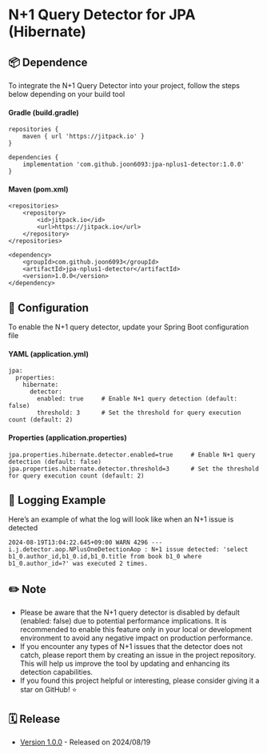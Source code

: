 # N+1 Query Detector for JPA (Hibernate)

## 📦 Dependence
To integrate the N+1 Query Detector into your project, follow the steps below depending on your build tool

#### Gradle (build.gradle)

```
repositories {
    maven { url 'https://jitpack.io' }
}

dependencies {  
    implementation 'com.github.joon6093:jpa-nplus1-detector:1.0.0'  
}
```

#### Maven (pom.xml)

```
<repositories>  
    <repository>  
        <id>jitpack.io</id>  
        <url>https://jitpack.io</url>  
    </repository>  
</repositories>

<dependency>  
    <groupId>com.github.joon6093</groupId>  
    <artifactId>jpa-nplus1-detector</artifactId>  
    <version>1.0.0</version>  
</dependency>
```

## 🔧 Configuration
To enable the N+1 query detector, update your Spring Boot configuration file

#### YAML (application.yml)
```
jpa:  
  properties:  
    hibernate:  
      detector:  
        enabled: true     # Enable N+1 query detection (default: false)  
        threshold: 3      # Set the threshold for query execution count (default: 2)
```

#### Properties (application.properties)
```
jpa.properties.hibernate.detector.enabled=true     # Enable N+1 query detection (default: false)
jpa.properties.hibernate.detector.threshold=3      # Set the threshold for query execution count (default: 2)
```

## 📄 Logging Example
Here’s an example of what the log will look like when an N+1 issue is detected
```
2024-08-19T13:04:22.645+09:00 WARN 4296 --- i.j.detector.aop.NPlusOneDetectionAop : N+1 issue detected: 'select b1_0.author_id,b1_0.id,b1_0.title from book b1_0 where b1_0.author_id=?' was executed 2 times.
```

## ✏️ Note
- Please be aware that the N+1 query detector is disabled by default (enabled: false) due to potential performance implications. It is recommended to enable this feature only in your local or development environment to avoid any negative impact on production performance.
- If you encounter any types of N+1 issues that the detector does not catch, please report them by creating an issue in the project repository. This will help us improve the tool by updating and enhancing its detection capabilities.
- If you found this project helpful or interesting, please consider giving it a star on GitHub! ⭐

## 🗓️ Release
- [Version 1.0.0](https://github.com/joon6093/jpa-nplus1-detector/releases/tag/1.0.0) - Released on 2024/08/19

